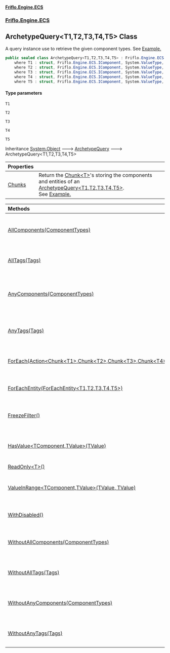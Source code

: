 #### [Friflo.Engine.ECS](index.md 'index')
### [Friflo.Engine.ECS](Friflo.Engine.ECS.md 'Friflo.Engine.ECS')

## ArchetypeQuery<T1,T2,T3,T4,T5> Class

A query instance use to retrieve the given component types.
See <a href="https://github.com/friflo/Friflo.Json.Fliox/wiki/Examples-~-General#query-entities">Example.</a>

```csharp
public sealed class ArchetypeQuery<T1,T2,T3,T4,T5> : Friflo.Engine.ECS.ArchetypeQuery
    where T1 : struct, Friflo.Engine.ECS.IComponent, System.ValueType, System.ValueType
    where T2 : struct, Friflo.Engine.ECS.IComponent, System.ValueType, System.ValueType
    where T3 : struct, Friflo.Engine.ECS.IComponent, System.ValueType, System.ValueType
    where T4 : struct, Friflo.Engine.ECS.IComponent, System.ValueType, System.ValueType
    where T5 : struct, Friflo.Engine.ECS.IComponent, System.ValueType, System.ValueType
```
#### Type parameters

<a name='Friflo.Engine.ECS.ArchetypeQuery_T1,T2,T3,T4,T5_.T1'></a>

`T1`

<a name='Friflo.Engine.ECS.ArchetypeQuery_T1,T2,T3,T4,T5_.T2'></a>

`T2`

<a name='Friflo.Engine.ECS.ArchetypeQuery_T1,T2,T3,T4,T5_.T3'></a>

`T3`

<a name='Friflo.Engine.ECS.ArchetypeQuery_T1,T2,T3,T4,T5_.T4'></a>

`T4`

<a name='Friflo.Engine.ECS.ArchetypeQuery_T1,T2,T3,T4,T5_.T5'></a>

`T5`

Inheritance [System.Object](https://docs.microsoft.com/en-us/dotnet/api/System.Object 'System.Object') &#129106; [ArchetypeQuery](ArchetypeQuery.md 'Friflo.Engine.ECS.ArchetypeQuery') &#129106; ArchetypeQuery<T1,T2,T3,T4,T5>

| Properties | |
| :--- | :--- |
| [Chunks](ArchetypeQuery_T1,T2,T3,T4,T5_.Chunks.md 'Friflo.Engine.ECS.ArchetypeQuery<T1,T2,T3,T4,T5>.Chunks') | Return the [Chunk&lt;T&gt;](Chunk_T_.md 'Friflo.Engine.ECS.Chunk<T>')'s storing the components and entities of an [ArchetypeQuery&lt;T1,T2,T3,T4,T5&gt;](ArchetypeQuery_T1,T2,T3,T4,T5_.md 'Friflo.Engine.ECS.ArchetypeQuery<T1,T2,T3,T4,T5>').<br/> See <a href="https://github.com/friflo/Friflo.Json.Fliox/wiki/Examples-~-Optimization#enumerate-query-chunks">Example.</a> |

| Methods | |
| :--- | :--- |
| [AllComponents(ComponentTypes)](ArchetypeQuery_T1,T2,T3,T4,T5_.AllComponents(ComponentTypes).md 'Friflo.Engine.ECS.ArchetypeQuery<T1,T2,T3,T4,T5>.AllComponents(Friflo.Engine.ECS.ComponentTypes)') | A query result will contain only entities having all passed [componentTypes](ArchetypeQuery_T1,T2,T3,T4,T5_.AllComponents(ComponentTypes).md#Friflo.Engine.ECS.ArchetypeQuery_T1,T2,T3,T4,T5_.AllComponents(Friflo.Engine.ECS.ComponentTypes).componentTypes 'Friflo.Engine.ECS.ArchetypeQuery<T1,T2,T3,T4,T5>.AllComponents(Friflo.Engine.ECS.ComponentTypes).componentTypes'). |
| [AllTags(Tags)](ArchetypeQuery_T1,T2,T3,T4,T5_.AllTags(Tags).md 'Friflo.Engine.ECS.ArchetypeQuery<T1,T2,T3,T4,T5>.AllTags(Friflo.Engine.ECS.Tags)') | A query result will contain only entities having all passed [tags](ArchetypeQuery_T1,T2,T3,T4,T5_.AllTags(Tags).md#Friflo.Engine.ECS.ArchetypeQuery_T1,T2,T3,T4,T5_.AllTags(Friflo.Engine.ECS.Tags).tags 'Friflo.Engine.ECS.ArchetypeQuery<T1,T2,T3,T4,T5>.AllTags(Friflo.Engine.ECS.Tags).tags'). |
| [AnyComponents(ComponentTypes)](ArchetypeQuery_T1,T2,T3,T4,T5_.AnyComponents(ComponentTypes).md 'Friflo.Engine.ECS.ArchetypeQuery<T1,T2,T3,T4,T5>.AnyComponents(Friflo.Engine.ECS.ComponentTypes)') | A query result will contain only entities having any of the the passed [componentTypes](ArchetypeQuery_T1,T2,T3,T4,T5_.AnyComponents(ComponentTypes).md#Friflo.Engine.ECS.ArchetypeQuery_T1,T2,T3,T4,T5_.AnyComponents(Friflo.Engine.ECS.ComponentTypes).componentTypes 'Friflo.Engine.ECS.ArchetypeQuery<T1,T2,T3,T4,T5>.AnyComponents(Friflo.Engine.ECS.ComponentTypes).componentTypes'). |
| [AnyTags(Tags)](ArchetypeQuery_T1,T2,T3,T4,T5_.AnyTags(Tags).md 'Friflo.Engine.ECS.ArchetypeQuery<T1,T2,T3,T4,T5>.AnyTags(Friflo.Engine.ECS.Tags)') | A query result will contain only entities having any of the the passed [tags](ArchetypeQuery_T1,T2,T3,T4,T5_.AnyTags(Tags).md#Friflo.Engine.ECS.ArchetypeQuery_T1,T2,T3,T4,T5_.AnyTags(Friflo.Engine.ECS.Tags).tags 'Friflo.Engine.ECS.ArchetypeQuery<T1,T2,T3,T4,T5>.AnyTags(Friflo.Engine.ECS.Tags).tags'). |
| [ForEach(Action&lt;Chunk&lt;T1&gt;,Chunk&lt;T2&gt;,Chunk&lt;T3&gt;,Chunk&lt;T4&gt;,Chunk&lt;T5&gt;,ChunkEntities&gt;)](ArchetypeQuery_T1,T2,T3,T4,T5_.ForEach(Action_Chunk_T1_,Chunk_T2_,Chunk_T3_,Chunk_T4_,Chunk_T5_,ChunkEntities_).md 'Friflo.Engine.ECS.ArchetypeQuery<T1,T2,T3,T4,T5>.ForEach(System.Action<Friflo.Engine.ECS.Chunk<T1>,Friflo.Engine.ECS.Chunk<T2>,Friflo.Engine.ECS.Chunk<T3>,Friflo.Engine.ECS.Chunk<T4>,Friflo.Engine.ECS.Chunk<T5>,Friflo.Engine.ECS.ChunkEntities>)') | Returns a [QueryJob](QueryJob.md 'Friflo.Engine.ECS.QueryJob') that enables [Parallel](JobExecution.md#Friflo.Engine.ECS.JobExecution.Parallel 'Friflo.Engine.ECS.JobExecution.Parallel') query execution. |
| [ForEachEntity(ForEachEntity&lt;T1,T2,T3,T4,T5&gt;)](ArchetypeQuery_T1,T2,T3,T4,T5_.ForEachEntity(ForEachEntity_T1,T2,T3,T4,T5_).md 'Friflo.Engine.ECS.ArchetypeQuery<T1,T2,T3,T4,T5>.ForEachEntity(Friflo.Engine.ECS.ForEachEntity<T1,T2,T3,T4,T5>)') | Executes the given [lambda](ArchetypeQuery_T1,T2,T3,T4,T5_.ForEachEntity(ForEachEntity_T1,T2,T3,T4,T5_).md#Friflo.Engine.ECS.ArchetypeQuery_T1,T2,T3,T4,T5_.ForEachEntity(Friflo.Engine.ECS.ForEachEntity_T1,T2,T3,T4,T5_).lambda 'Friflo.Engine.ECS.ArchetypeQuery<T1,T2,T3,T4,T5>.ForEachEntity(Friflo.Engine.ECS.ForEachEntity<T1,T2,T3,T4,T5>).lambda') for each entity in the query result. |
| [FreezeFilter()](ArchetypeQuery_T1,T2,T3,T4,T5_.FreezeFilter().md 'Friflo.Engine.ECS.ArchetypeQuery<T1,T2,T3,T4,T5>.FreezeFilter()') | The query [Filter](ArchetypeQuery.Filter.md 'Friflo.Engine.ECS.ArchetypeQuery.Filter') cannot be changed anymore. |
| [HasValue&lt;TComponent,TValue&gt;(TValue)](ArchetypeQuery_T1,T2,T3,T4,T5_.HasValue_TComponent,TValue_(TValue).md 'Friflo.Engine.ECS.ArchetypeQuery<T1,T2,T3,T4,T5>.HasValue<TComponent,TValue>(TValue)') | Include entities having a component with the specified value. |
| [ReadOnly&lt;T&gt;()](ArchetypeQuery_T1,T2,T3,T4,T5_.ReadOnly_T_().md 'Friflo.Engine.ECS.ArchetypeQuery<T1,T2,T3,T4,T5>.ReadOnly<T>()') | |
| [ValueInRange&lt;TComponent,TValue&gt;(TValue, TValue)](ArchetypeQuery_T1,T2,T3,T4,T5_.ValueInRange_TComponent,TValue_(TValue,TValue).md 'Friflo.Engine.ECS.ArchetypeQuery<T1,T2,T3,T4,T5>.ValueInRange<TComponent,TValue>(TValue, TValue)') | Include entities having a component value in the specified range. |
| [WithDisabled()](ArchetypeQuery_T1,T2,T3,T4,T5_.WithDisabled().md 'Friflo.Engine.ECS.ArchetypeQuery<T1,T2,T3,T4,T5>.WithDisabled()') | A query result will contain [Disabled](Disabled.md 'Friflo.Engine.ECS.Disabled') entities. |
| [WithoutAllComponents(ComponentTypes)](ArchetypeQuery_T1,T2,T3,T4,T5_.WithoutAllComponents(ComponentTypes).md 'Friflo.Engine.ECS.ArchetypeQuery<T1,T2,T3,T4,T5>.WithoutAllComponents(Friflo.Engine.ECS.ComponentTypes)') | Entities having all passed [componentTypes](ArchetypeQuery_T1,T2,T3,T4,T5_.WithoutAllComponents(ComponentTypes).md#Friflo.Engine.ECS.ArchetypeQuery_T1,T2,T3,T4,T5_.WithoutAllComponents(Friflo.Engine.ECS.ComponentTypes).componentTypes 'Friflo.Engine.ECS.ArchetypeQuery<T1,T2,T3,T4,T5>.WithoutAllComponents(Friflo.Engine.ECS.ComponentTypes).componentTypes') are excluded from query result. |
| [WithoutAllTags(Tags)](ArchetypeQuery_T1,T2,T3,T4,T5_.WithoutAllTags(Tags).md 'Friflo.Engine.ECS.ArchetypeQuery<T1,T2,T3,T4,T5>.WithoutAllTags(Friflo.Engine.ECS.Tags)') | Entities having all passed [tags](ArchetypeQuery_T1,T2,T3,T4,T5_.WithoutAllTags(Tags).md#Friflo.Engine.ECS.ArchetypeQuery_T1,T2,T3,T4,T5_.WithoutAllTags(Friflo.Engine.ECS.Tags).tags 'Friflo.Engine.ECS.ArchetypeQuery<T1,T2,T3,T4,T5>.WithoutAllTags(Friflo.Engine.ECS.Tags).tags') are excluded from query result. |
| [WithoutAnyComponents(ComponentTypes)](ArchetypeQuery_T1,T2,T3,T4,T5_.WithoutAnyComponents(ComponentTypes).md 'Friflo.Engine.ECS.ArchetypeQuery<T1,T2,T3,T4,T5>.WithoutAnyComponents(Friflo.Engine.ECS.ComponentTypes)') | Entities having any of the passed [componentTypes](ArchetypeQuery_T1,T2,T3,T4,T5_.WithoutAnyComponents(ComponentTypes).md#Friflo.Engine.ECS.ArchetypeQuery_T1,T2,T3,T4,T5_.WithoutAnyComponents(Friflo.Engine.ECS.ComponentTypes).componentTypes 'Friflo.Engine.ECS.ArchetypeQuery<T1,T2,T3,T4,T5>.WithoutAnyComponents(Friflo.Engine.ECS.ComponentTypes).componentTypes') are excluded from query result. |
| [WithoutAnyTags(Tags)](ArchetypeQuery_T1,T2,T3,T4,T5_.WithoutAnyTags(Tags).md 'Friflo.Engine.ECS.ArchetypeQuery<T1,T2,T3,T4,T5>.WithoutAnyTags(Friflo.Engine.ECS.Tags)') | Entities having any of the passed [tags](ArchetypeQuery_T1,T2,T3,T4,T5_.WithoutAnyTags(Tags).md#Friflo.Engine.ECS.ArchetypeQuery_T1,T2,T3,T4,T5_.WithoutAnyTags(Friflo.Engine.ECS.Tags).tags 'Friflo.Engine.ECS.ArchetypeQuery<T1,T2,T3,T4,T5>.WithoutAnyTags(Friflo.Engine.ECS.Tags).tags') are excluded from query result. |
